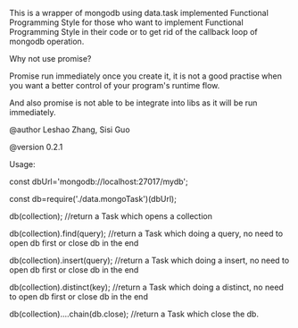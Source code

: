 This is a wrapper of mongodb using data.task implemented Functional Programming Style for those who want to implement Functional Programming Style in their code or to get rid of the callback loop of mongodb operation.

Why not use promise?

Promise run immediately once you create it, it is not a good practise when you want a better control of your program's runtime flow.

And also promise is not able to be integrate into libs as it will be run immediately.

@author Leshao Zhang, Sisi Guo

@version 0.2.1

Usage:

const dbUrl='mongodb://localhost:27017/mydb';

const db=require('./data.mongoTask')(dbUrl);

db(collection);							             	//return a Task which opens a collection

db(collection).find(query);     					//return a Task which doing a query, no need to open db first or close db in the end

db(collection).insert(query);   					//return a Task which doing a insert, no need to open db first or close db in the end

db(collection).distinct(key);			   		  //return a Task which doing a distinct, no need to open db first or close db in the end

db(collection)....chain(db.close);			  //return a Task which close the db.

